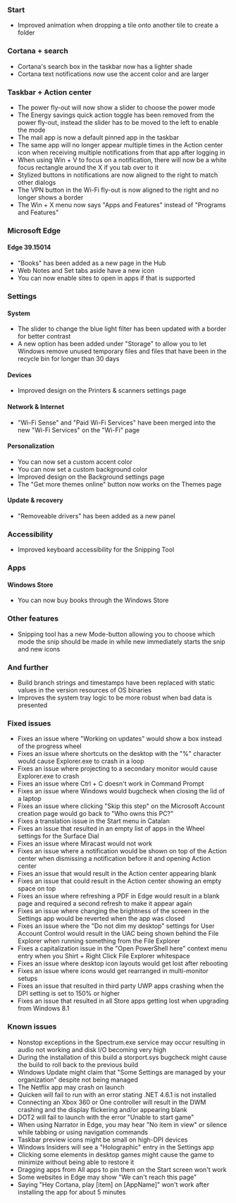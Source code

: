 ### Start
- Improved animation when dropping a tile onto another tile to create a folder

### Cortana + search
- Cortana's search box in the taskbar now has a lighter shade
- Cortana text notifications now use the accent color and are larger

### Taskbar + Action center
- The power fly-out will now show a slider to choose the power mode
- The Energy savings quick action toggle has been removed from the power fly-out, instead the slider has to be moved to the left to enable the mode
- The mail app is now a default pinned app in the taskbar
- The same app will no longer appear multiple times in the Action center icon when receiving multiple notifications from that app after logging in
- When using Win + V to focus on a notification, there will now be a white focus rectangle around the X if you tab over to it
- Stylized buttons in notifications are now aligned to the right to match other dialogs
- The VPN button in the Wi-Fi fly-out is now aligned to the right and no longer shows a border
- The Win + X menu now says "Apps and Features" instead of "Programs and Features"

### Microsoft Edge
#### Edge 39.15014
- "Books" has been added as a new page in the Hub
- Web Notes and Set tabs aside have a new icon
- You can now enable sites to open in apps if that is supported

### Settings
#### System
- The slider to change the blue light filter has been updated with a border for better contrast
- A new option has been added under "Storage" to allow you to let Windows remove unused temporary files and files that have been in the recycle bin for longer than 30 days

#### Devices
- Improved design on the Printers & scanners settings page

#### Network & Internet
- "Wi-Fi Sense" and "Paid Wi-Fi Services" have been merged into the new "Wi-Fi Services" on the "Wi-Fi" page

#### Personalization
- You can now set a custom accent color
- You can now set a custom background color
- Improved design on the Background settings page
- The "Get more themes online" button now works on the Themes page

#### Update & recovery
- "Removeable drivers" has been added as a new panel

### Accessibility
- Improved keyboard accessibility for the Snipping Tool

### Apps
#### Windows Store
- You can now buy books through the Windows Store

### Other features
- Snipping tool has a new Mode-button allowing you to choose which mode the snip should be made in while new immediately starts the snip and new icons

### And further
- Build branch strings and timestamps have been replaced with static values in the version resources of OS binaries
- Improves the system tray logic to be more robust when bad data is presented

### Fixed issues
- Fixes an issue where "Working on updates" would show a box instead of the progress wheel
- Fixes an issue where shortcuts on the desktop with the "%" character would cause Explorer.exe to crash in a loop
- Fixes an issue where projecting to a secondary monitor would cause Explorer.exe to crash
- Fixes an issue where Ctrl + C doesn't work in Command Prompt
- Fixes an issue where Windows would bugcheck when closing the lid of a laptop
- Fixes an issue where clicking "Skip this step" on the Microsoft Account creation page would go back to "Who owns this PC?"
- Fixes a translation issue in the Start menu in Catalan
- Fixes an issue that resulted in an empty list of apps in the Wheel settings for the Surface Dial
- Fixes an issue where Miracast would not work
- Fixes an issue where a notification would be shown on top of the Action center when dismissing a notification before it and opening Action center
- Fixes an issue that would result in the Action center appearing blank
- Fixes an issue that could result in the Action center showing an empty space on top
- Fixes an issue where refreshing a PDF in Edge would result in a blank page and required a second refresh to make it appear again
- Fixes an issue where changing the brightness of the screen in the Settings app would be reverted when the app was closed
- Fixes an issue where the "Do not dim my desktop" settings for User Account Control would result in the UAC being shown behind the File Explorer when running something from the File Explorer
- Fixes a capitalization issue in the "Open PowerShell here" context menu entry when you Shirt + Right Click File Explorer whitespace
- Fixes an issue where desktop icon layouts would get lost after rebooting
- Fixes an issue where icons would get rearranged in multi-monitor setups
- Fixes an issue that resulted in third party UWP apps crashing when the DPI setting is set to 150% or higher
- Fixes an issue that resulted in all Store apps getting lost when upgrading from Windows 8.1

### Known issues
- Nonstop exceptions in the Spectrum.exe service may occur resulting in audio not working and disk I/O becoming very high
- During the installation of this build a storport.sys bugcheck might cause the build to roll back to the previous build
- Windows Update might claim that "Some Settings are managed by your organization" despite not being managed
- The Netflix app may crash on launch
- Quicken will fail to run with an error stating .NET 4.6.1 is not installed
- Connecting an Xbox 360 or One controller will result in the DWM crashing and the display flickering and/or appearing blank
- DOT2 will fail to launch with the error "Unable to start game"
- When using Narrator in Edge, you may hear "No item in view" or silence while tabbing or using navigation commands
- Taskbar preview icons might be small on high-DPI devices
- Windows Insiders will see a "Holographic" entry in the Settings app
- Clicking some elements in desktop games might cause the game to minimize without being able to restore it
- Dragging apps from All apps to pin them on the Start screen won't work
- Some websites in Edge may show "We can't reach this page"
- Saying "Hey Cortana, play [item] on [AppName]" won't work after installing the app for about 5 minutes